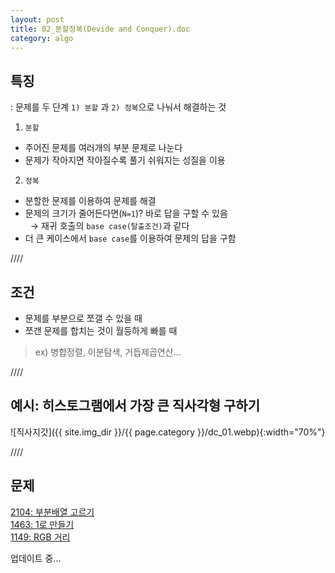 ```yaml
---
layout: post
title: 02_분할정복(Devide and Conquer).doc
category: algo
---
```


## 특징
: 문제를 두 단계 `1) 분할` 과 `2) 정복`으로 나눠서 해결하는 것

1) `분할`
- 주어진 문제를 여러개의 부분 문제로 나눈다   
- 문제가 작아지면 작아질수록 풀기 쉬워지는 성질을 이용

2) `정복`
- 분할한 문제를 이용하여 문제를 해결
- 문제의 크기가 줄어든다면(`N=1`)? 바로 답을 구할 수 있음   
&nbsp;&nbsp;→ 재귀 호출의 `base case(탈출조건)`과 같다
- 더 큰 케이스에서 `base case`를 이용하여 문제의 답을 구함

////

## 조건
- 문제를 부분으로 쪼갤 수 있을 때
- 쪼갠 문제를 합치는 것이 월등하게 빠를 때
> ex) 병합정렬, 이분탐색, 거듭제곱연산...

////

## 예시: 히스토그램에서 가장 큰 직사각형 구하기
![직사지갓]({{ site.img_dir }}/{{ page.category }}/dc_01.webp){:width="70%"}

////

## 문제
[2104: 부분배열 고르기](/ps/2104.html)  
[1463: 1로 만들기](/ps/1463.html)  
[1149: RGB 거리](/ps/1149.html)  


업데이트 중...
